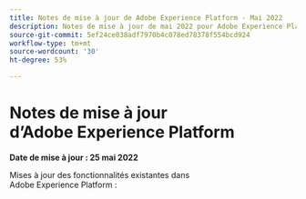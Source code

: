 ```yaml
---
title: Notes de mise à jour de Adobe Experience Platform - Mai 2022
description: Notes de mise à jour de mai 2022 pour Adobe Experience Platform.
source-git-commit: 5ef24ce038adf7970b4c078ed78378f554bcd924
workflow-type: tm+mt
source-wordcount: '30'
ht-degree: 53%

---
```


# Notes de mise à jour d’Adobe Experience Platform

**Date de mise à jour : 25 mai 2022**

<!-- New features in Adobe Experience Platform:

- [Data hygiene](#hygiene) -->

Mises à jour des fonctionnalités existantes dans Adobe Experience Platform :

<!-- - [Data collection](#data-collection) -->


<!-- ## Data hygiene {#hygiene}

Experience Platform provides a suite of data hygiene capabilities that allow you manage your stored data through programmatic deletions of consumer records and datasets. Using either the [!UICONTROL Data Hygiene] workspace in the UI or through calls to the Data Hygiene API, you can manage your data stores to ensure that information is used as expected, is updated when incorrect data needs fixing, and is deleted when organizational policies deem it necessary.

**New features**

| Feature | Description |
| --- | --- |
| Consumer deletion | [Delete consumer records](../../hygiene/ui/delete-consumer.md) from the data lake and Profile store based on primary identity data. |
| Time to live (TTL) for datasets | [Schedule TTLs](../../hygiene/ui/ttl.md) for Platform datasets.  |

{style="table-layout:auto"}

For more information on audit logs in Platform, refer to the [data hygiene overview](../../hygiene/home.md). -->


<!-- ## Data collection {#data-collection}

Platform provides a suite of technologies that allow you to collect client-side customer experience data and send it to the Adobe Experience Platform Edge Network where it can be enriched, transformed, and distributed to Adobe or non-Adobe destinations.

**New features**

| Feature | Description |
| --- | --- |
| Copy datastreams | [Create a copy of an existing datastream](../../edge/datastreams/overview.md#copy-a-datastream) and adjust its configuration as necessary, avoiding the need to start from scratch. |
| Import datastream mapping rules | When setting up Data Prep for Data Collection, you can [import the mapping rules of an existing datastream](../../edge/datastreams/data-prep.md#import-mapping) instead of configuring every field mapping manually. |
| Datasteam mapping support for Mobile SDK | You can now configure Data Prep for Data Collection on datastreams intended for use with the Experience Platform Mobile SDK. |
| Datasteam mapping support for XDM objects | Map XDM objects in addition to data-layer objects when [configuring Data Prep for Data Collection](../../edge/datastreams/data-prep.md#select-data). |

For more information on data collection in Platform, please see the [data collection overview](../../collection/home.md). -->
